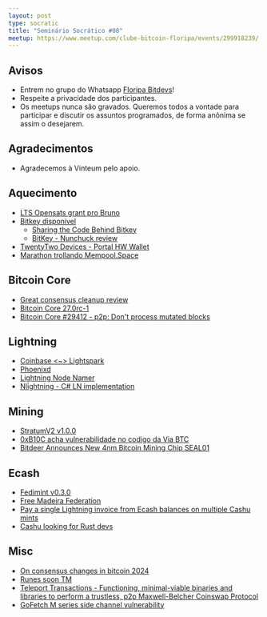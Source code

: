 ```yaml
---
layout: post
type: socratic
title: "Seminário Socrático #08"
meetup: https://www.meetup.com/clube-bitcoin-floripa/events/299918239/
---
```


## Avisos

- Entrem no grupo do Whatsapp [Floripa Bitdevs](https://chat.whatsapp.com/FCQNp71ayTv4U1LNDDowXh)!
- Respeite a privacidade dos participantes.
- Os meetups nunca são gravados. Queremos todos a vontade para participar e discutir os assuntos programados, de forma anônima se assim o desejarem.

## Agradecimentos

- Agradecemos à Vinteum pelo apoio.

## Aquecimento

* [LTS Opensats grant pro Bruno](https://www.nobsbitcoin.com/opensats-lts-bruno-garcia/)
* [Bitkey disponivel](https://bitkey.build/bitkey-starts-shipping-today/)
    * [Sharing the Code Behind Bitkey](https://bitkey.build/sharing-the-code-behind-bitkey/)
    * [BitKey - Nunchuck review](https://nunchuk.io/blog/bitkey)
* [TwentyTwo Devices - Portal HW Wallet](https://github.com/TwentyTwoHW)
* [Marathon trollando Mempool.Space](https://twitter.com/MarathonDH/status/1772588770786721970)

## Bitcoin Core

* [Great consensus cleanup review](https://delvingbitcoin.org/t/great-consensus-cleanup-revival/710?u=antoinep)
* [Bitcoin Core 27.0rc-1](https://groups.google.com/g/bitcoindev/c/jnK3CJAcbUE?pli=1)
* [Bitcoin Core #29412 - p2p: Don't process mutated blocks](https://github.com/bitcoin/bitcoin/pull/29412)

## Lightning

* [Coinbase <~> Lightspark](https://www.nobsbitcoin.com/coinbase-chooses-lightspark-for-lightning-integration/)
* [Phoenixd](https://www.nobsbitcoin.com/phoenixd-released/)
* [Lightning Node Namer](https://twitter.com/actuallyCarlaKC/status/1770520019052437759)
* [Nlightning - C# LN implementation](https://twitter.com/IPMSBTC/status/1771263532215988306)

## Mining

* [StratumV2 v1.0.0](https://stratumprotocol.org/blog/sri-1-0-0/)
* [0xB10C acha vulnerabilidade no codigo da Via BTC](https://twitter.com/0xB10C/status/1770443819898552378)
* [Bitdeer Announces New 4nm Bitcoin Mining Chip SEAL01](https://ir.bitdeer.com/news-releases/news-release-details/bitdeer-announces-new-4nm-bitcoin-mining-chip-seal01?ref=nobsbitcoin.com)

## Ecash

* [Fedimint v0.3.0](https://twitter.com/fedimint/status/1775185775769833927)
* [Free Madeira Federation](https://twitter.com/BitcoinAtlantis/status/1772276338621071542)
* [Pay a single Lightning invoice from Ecash balances on multiple Cashu mints](https://twitter.com/callebtc/status/1766116631795662921)
* [Cashu looking for Rust devs](https://twitter.com/callebtc/status/1775524385996124389)

## Misc

* [On consensus changes in bitcoin 2024](https://delvingbitcoin.org/t/on-consensus-changes-in-bitcoin-2024/334/1)
* [Runes soon TM](https://bitcoinmagazine.com/technical/rodarmor-returns-announces-runes-protocol-to-compete-with-brc-20)
* [Teleport Transactions - Functioning, minimal-viable binaries and libraries to perform a trustless, p2p Maxwell-Belcher Coinswap Protocol](https://github.com/utxo-teleport/teleport-transactions?tab=readme-ov-file#teleport-transactions)
* [GoFetch M series side channel vulnerability](https://www.nobsbitcoin.com/gofetch-mac-m-series-chip-vulnerability/)
